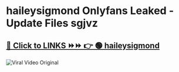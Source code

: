 
 # haileysigmond Onlyfans Leaked - Update Files sgjvz

## <h2><a href="https://clipsfans.com/haileysigmond&ref=git">🔗 Click to LINKS ⏩⏩ 👉 🟢 haileysigmond </a></h2>

<a href="https://clipsfans.com/haileysigmond&ref=git" rel="nofollow" data-target="animated-image.originalLink"><img src="https://i.ibb.co.com/xMMVF88/686577567.gif" alt="Viral Video Original" style="max-width: 100%; display: inline-block;" data-target="animated-image.originalImage"></a>

